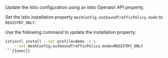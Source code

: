 Update the Istio configuration using an Istio Operator API property.


Set the Istio installation property `meshConfig.outboundTrafficPolicy.mode` to `REGISTRY_ONLY`.


Use the following command to update the installation property:
```bash
istioctl install --set profile=demo -y \
    --set meshConfig.outboundTrafficPolicy.mode=REGISTRY_ONLY
```{{exec}}
